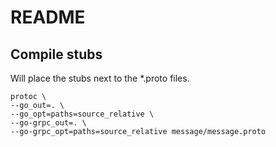 # README

## Compile stubs

Will place the stubs next to the *.proto files.

```{shell}
protoc \
--go_out=. \
--go_opt=paths=source_relative \
--go-grpc_out=. \
--go-grpc_opt=paths=source_relative message/message.proto 
```
